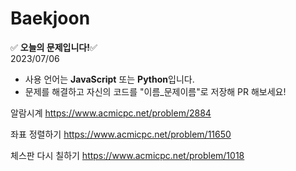 # Baekjoon
:white_check_mark: **오늘의 문제입니다!**:white_check_mark:  
2023/07/06
- 사용 언어는 **JavaScript** 또는 **Python**입니다.
- 문제를 해결하고 자신의 코드를 "이름_문제이름"로 저장해 PR 해보세요!

알람시계
https://www.acmicpc.net/problem/2884

좌표 정렬하기
https://www.acmicpc.net/problem/11650

체스판 다시 칠하기
https://www.acmicpc.net/problem/1018
